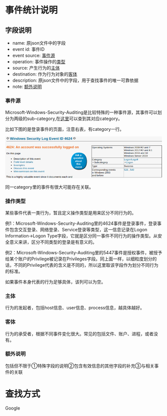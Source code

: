 # 事件统计说明
## 字段说明
- name: 原json文件中的字段
- event id: 事件ID
- event source: [事件源](#事件源)
- operation: 事件操作的[类型](#操作类型)
- source: 产生行为的[主体](#主体)
- destination: 作为行为对象的[客体](#客体)
- description: 原json文件中的字段，用于查找事件的唯一可靠依据
- note: [额外说明](#额外说明)

### 事件源
Microsoft-Windows-Security-Auditing是比较特殊的一种事件源，其事件可以划分为两级的sub-category,在[这里](https://www.ultimatewindowssecurity.com/securitylog/encyclopedia/)可以查到其对应category。

比如下图的是登录事件的页面，注意右表，有category一行。

![](ultimatesecurity.png)

同一category里的事件有很大可能存在关联。

### 操作类型
某些事件代表一类行为，暂且定义操作类型是用来区分不同行为的。

例1：Microsoft-Windows-Security-Auditing里的4624事件是登录事件，登录事件包含交互登录、网络登录、Service登录等类型，这一信息记录在Logon Information->Logon Type字段，它就是区分同一事件不同行为的操作类型。从安全意义来讲，区分不同类型的登录是有意义的。

例2：Microsoft-Windows-Security-Auditing里的5447事件是授权事件，被授予给某个账户的Privilege被记录在Privileges字段。同上面一样，以细粒度划分的话，不同的Privilege代表的含义是不同的，所以这里取该字段作为划分不同行为的标准。

如果事件本身代表的行为足够具体，该列可以为空。

### 主体
行为的发起者，包括host信息、user信息、process信息，越具体越好。

### 客体
行为的承受者，根据不同事件变化很大。常见的包括文件、账户、进程，或者没有。

### 额外说明
包括但不限于①特殊字段的说明②包含有效信息的其他字段的补充③与相关事件的关联

# 查找方式
Google